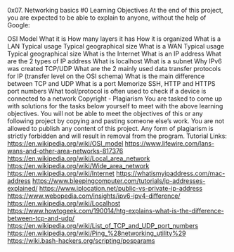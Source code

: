 0x07. Networking basics #0
Learning Objectives
At the end of this project, you are expected to be able to explain to anyone, without the help of Google:

OSI Model
What it is
How many layers it has
How it is organized
What is a LAN
Typical usage
Typical geographical size
What is a WAN
Typical usage
Typical geographical size
What is the Internet
What is an IP address
What are the 2 types of IP address
What is localhost
What is a subnet
Why IPv6 was created
TCP/UDP
What are the 2 mainly used data transfer protocols for IP (transfer level on the OSI schema)
What is the main difference between TCP and UDP
What is a port
Memorize SSH, HTTP and HTTPS port numbers
What tool/protocol is often used to check if a device is connected to a network
Copyright - Plagiarism
You are tasked to come up with solutions for the tasks below yourself to meet with the above learning objectives.
You will not be able to meet the objectives of this or any following project by copying and pasting someone else’s work.
You are not allowed to publish any content of this project.
Any form of plagiarism is strictly forbidden and will result in removal from the program.
Tutorial Links:
https://en.wikipedia.org/wiki/OSI_model
https://www.lifewire.com/lans-wans-and-other-area-networks-817376
https://en.wikipedia.org/wiki/Local_area_network
https://en.wikipedia.org/wiki/Wide_area_network
https://en.wikipedia.org/wiki/Internet
https://whatismyipaddress.com/mac-address
https://www.bleepingcomputer.com/tutorials/ip-addresses-explained/
https://www.iplocation.net/public-vs-private-ip-address
https://www.webopedia.com/insights/ipv6-ipv4-difference/
https://en.wikipedia.org/wiki/Localhost
https://www.howtogeek.com/190014/htg-explains-what-is-the-difference-between-tcp-and-udp/
https://en.wikipedia.org/wiki/List_of_TCP_and_UDP_port_numbers
https://en.wikipedia.org/wiki/Ping_%28networking_utility%29
https://wiki.bash-hackers.org/scripting/posparams


